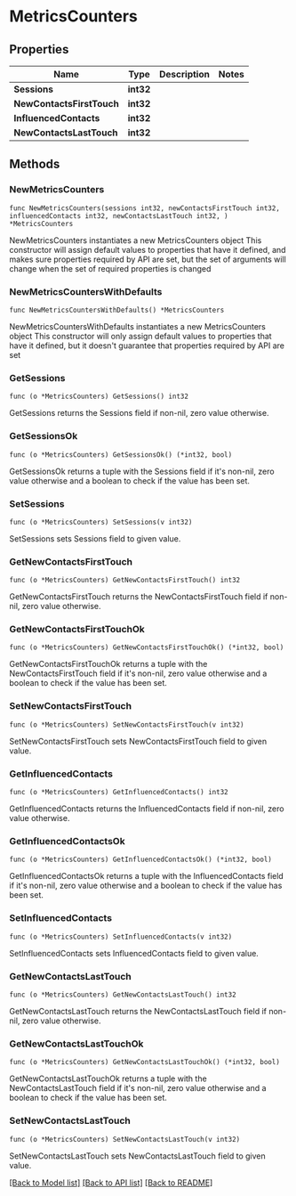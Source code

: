 # MetricsCounters

## Properties

Name | Type | Description | Notes
------------ | ------------- | ------------- | -------------
**Sessions** | **int32** |  | 
**NewContactsFirstTouch** | **int32** |  | 
**InfluencedContacts** | **int32** |  | 
**NewContactsLastTouch** | **int32** |  | 

## Methods

### NewMetricsCounters

`func NewMetricsCounters(sessions int32, newContactsFirstTouch int32, influencedContacts int32, newContactsLastTouch int32, ) *MetricsCounters`

NewMetricsCounters instantiates a new MetricsCounters object
This constructor will assign default values to properties that have it defined,
and makes sure properties required by API are set, but the set of arguments
will change when the set of required properties is changed

### NewMetricsCountersWithDefaults

`func NewMetricsCountersWithDefaults() *MetricsCounters`

NewMetricsCountersWithDefaults instantiates a new MetricsCounters object
This constructor will only assign default values to properties that have it defined,
but it doesn't guarantee that properties required by API are set

### GetSessions

`func (o *MetricsCounters) GetSessions() int32`

GetSessions returns the Sessions field if non-nil, zero value otherwise.

### GetSessionsOk

`func (o *MetricsCounters) GetSessionsOk() (*int32, bool)`

GetSessionsOk returns a tuple with the Sessions field if it's non-nil, zero value otherwise
and a boolean to check if the value has been set.

### SetSessions

`func (o *MetricsCounters) SetSessions(v int32)`

SetSessions sets Sessions field to given value.


### GetNewContactsFirstTouch

`func (o *MetricsCounters) GetNewContactsFirstTouch() int32`

GetNewContactsFirstTouch returns the NewContactsFirstTouch field if non-nil, zero value otherwise.

### GetNewContactsFirstTouchOk

`func (o *MetricsCounters) GetNewContactsFirstTouchOk() (*int32, bool)`

GetNewContactsFirstTouchOk returns a tuple with the NewContactsFirstTouch field if it's non-nil, zero value otherwise
and a boolean to check if the value has been set.

### SetNewContactsFirstTouch

`func (o *MetricsCounters) SetNewContactsFirstTouch(v int32)`

SetNewContactsFirstTouch sets NewContactsFirstTouch field to given value.


### GetInfluencedContacts

`func (o *MetricsCounters) GetInfluencedContacts() int32`

GetInfluencedContacts returns the InfluencedContacts field if non-nil, zero value otherwise.

### GetInfluencedContactsOk

`func (o *MetricsCounters) GetInfluencedContactsOk() (*int32, bool)`

GetInfluencedContactsOk returns a tuple with the InfluencedContacts field if it's non-nil, zero value otherwise
and a boolean to check if the value has been set.

### SetInfluencedContacts

`func (o *MetricsCounters) SetInfluencedContacts(v int32)`

SetInfluencedContacts sets InfluencedContacts field to given value.


### GetNewContactsLastTouch

`func (o *MetricsCounters) GetNewContactsLastTouch() int32`

GetNewContactsLastTouch returns the NewContactsLastTouch field if non-nil, zero value otherwise.

### GetNewContactsLastTouchOk

`func (o *MetricsCounters) GetNewContactsLastTouchOk() (*int32, bool)`

GetNewContactsLastTouchOk returns a tuple with the NewContactsLastTouch field if it's non-nil, zero value otherwise
and a boolean to check if the value has been set.

### SetNewContactsLastTouch

`func (o *MetricsCounters) SetNewContactsLastTouch(v int32)`

SetNewContactsLastTouch sets NewContactsLastTouch field to given value.



[[Back to Model list]](../README.md#documentation-for-models) [[Back to API list]](../README.md#documentation-for-api-endpoints) [[Back to README]](../README.md)


